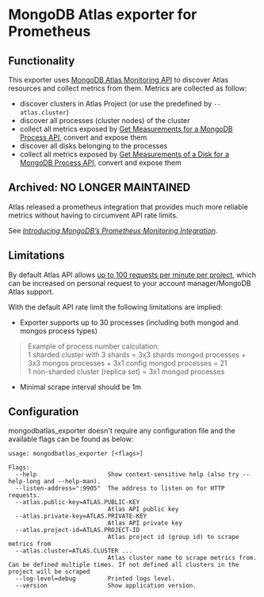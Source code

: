 # MongoDB Atlas exporter for Prometheus

## Functionality

This exporter uses [MongoDB Atlas Monitoring API](https://docs.atlas.mongodb.com/reference/api/monitoring-and-logs/) to discover Atlas resources and collect metrics from them. Metrics are collected as follow:
 * discover clusters in Atlas Project (or use the predefined by `--atlas.cluster`)
 * discover all processes (cluster nodes) of the cluster
 * collect all metrics exposed by [Get Measurements for a MongoDB Process API](https://docs.atlas.mongodb.com/reference/api/process-measurements/#measurement-values), convert and expose them
 * discover all disks belonging to the processes
 * collect all metrics exposed by [Get Measurements of a Disk for a MongoDB Process API](https://docs.atlas.mongodb.com/reference/api/process-disks-measurements/#measurement-values), convert and expose them

## Archived: NO LONGER MAINTAINED

Atlas released a prometheus integration that provides much more reliable metrics without having to circumvent API rate limits.

See [_Introducing MongoDB’s Prometheus Monitoring Integration_](https://www.mongodb.com/blog/post/introducing-mongodb-prometheus-integration).

## Limitations

By default Atlas API allows [up to 100 requests per minute per project](https://docs.atlas.mongodb.com/api/#rate-limiting), which can be increased on personal request to your account manager/MongoDB Atlas support.

With the default API rate limit the following limitations are implied:
- Exporter supports up to 30 processes (including both mongod and mongos process types)

> Example of process number calculation:\
> 1 sharded cluster with 3 shards = 3x3 shards mongod processes + 3x3 mongos processes + 3x1 config mongod processes = 21\
> 1 non-sharded cluster (replica set) = 3x1 mongod processes

- Minimal scrape interval should be 1m

## Configuration
mongodbatlas_exporter doesn't require any configuration file and the available flags can be found as below:
```
usage: mongodbatlas_exporter [<flags>]

Flags:
  --help                    Show context-sensitive help (also try --help-long and --help-man).
  --listen-address=":9905"  The address to listen on for HTTP requests.
  --atlas.public-key=ATLAS.PUBLIC-KEY
                            Atlas API public key
  --atlas.private-key=ATLAS.PRIVATE-KEY
                            Atlas API private key
  --atlas.project-id=ATLAS.PROJECT-ID
                            Atlas project id (group id) to scrape metrics from
  --atlas.cluster=ATLAS.CLUSTER ...
                            Atlas cluster name to scrape metrics from. Can be defined multiple times. If not defined all clusters in the project will be scraped
  --log-level=debug         Printed logs level.
  --version                 Show application version.
  ```

